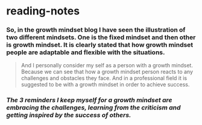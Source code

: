 # reading-notes

### **So, in the growth mindset blog I have seen the illustration of two different mindsets. One is the fixed mindset and then other is growth mindset. It is clearly stated that how growth mindset people are adaptable and flexible with the situations.** 
> And I personally consider my self as a person with a growth mindset. Because we can see that how a growth mindset person reacts to any challenges and obstacles they face. And in a professional field it is suggested to be with a growth mindset in order to achieve success.

### _The 3 reminders I keep myself for a growth mindset are embracing the challenges, learning from the criticism and getting inspired by the success of others._
